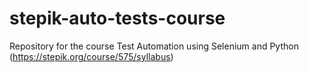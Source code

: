 # stepik-auto-tests-course


Repository for the course Test Automation using Selenium and Python (https://stepik.org/course/575/syllabus)
